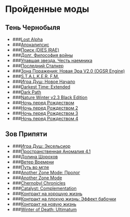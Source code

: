 # Пройденные моды

## Тень Чернобыля
- ###[Lost Alpha](https://ap-pro.ru/stuff/ten_chernobylja/lost-alpha-r129/)
- ###[Апокалипсис](https://ap-pro.ru/stuff/ten_chernobylja/apokalipsis-r44/)
- ###[Поиск (DIES IRAE)](https://ap-pro.ru/stuff/ten_chernobylja/poisk-dies-irae-r46/)
- ###[Долг. Философия войны](https://ap-pro.ru/stuff/ten_chernobylja/dolg-filosofiya-voyny-r53/)
- ###[Упавшая звезда. Честь наемника](https://ap-pro.ru/stuff/ten_chernobylja/upavshaya-zvezda-chest-naemnika-r94/)
- ###[Последний Сталкер](https://ap-pro.ru/stuff/ten_chernobylja/posledniy-stalker-r222/)
- ###[Зона Поражения: Новая Эра V2.0 (OGSR Engine)](https://ap-pro.ru/forums/topic/2378-stalker-zona-porazheniya-novaya-era-v20-ogsr-engine/)
- ###[S.T.A.L.K.E.R. F.M.](https://ap-pro.ru/stuff/ten_chernobylja/stalker-fm-r248/)
- ###[Игра Душ: Новое Начало](https://ap-pro.ru/stuff/ten_chernobylja/igra-dush-novoe-nachalo-r255/)
- ###[Darkest Time: Extended](https://ap-pro.ru/stuff/ten_chernobylja/darkest-time-extended-r197/)
- ###[Dark Path](https://ap-pro.ru/stuff/ten_chernobylja/dark-path-r279/)
- ###[Nature Winter v2.3 Black Edition](https://ap-pro.ru/stuff/ten_chernobylja/nature-winter-v23-black-edition-r76/)
- ###[Ночь перед Рождеством](https://ap-pro.ru/stuff/ten_chernobylja/noch-pered-rozhdestvom-r146/)
- ###[Ночь перед Рождеством 2](https://ap-pro.ru/stuff/ten_chernobylja/noch-pered-rozhdestvom-2-r176/)
- ###[Ночь перед Рождеством 3](https://ap-pro.ru/stuff/ten_chernobylja/noch-pered-rozhdestvom-3-r251/)
- ###[Ночь перед Рождеством 4](https://ap-pro.ru/stuff/ten_chernobylja/noch-pered-rozhdestvom-4-r300/)

## Зов Припяти
- ###[Игра Душ: Эксельсиор](https://ap-pro.ru/stuff/zov_pripjati/igra-dush-ekselsior-r242/)
- ###[Пространственная Аномалия 4.1](https://ap-pro.ru/stuff/zov_pripjati/prostranstvennaya-anomaliya-41-r151/)
- ###[Долина Шорохов](https://ap-pro.ru/stuff/zov_pripjati/dolina-shorohov-r97/)
- ###[Ветер Времени](https://ap-pro.ru/stuff/zov_pripjati/veter-vremeni-r201/)
- ###[Путь во мгле](https://ap-pro.ru/stuff/zov_pripjati/put-vo-mgle-r134/)
- ###[Another Zone Mode: Пролог](https://ap-pro.ru/stuff/zov_pripjati/another-zone-mod-prolog-r165/)
- ###[Another Zone Mode](https://ap-pro.ru/stuff/zov_pripjati/another-zone-mod-r194/)
- ###[Chernobyl Chronicles](https://ap-pro.ru/stuff/zov_pripjati/chernobyl-chronicles-r169/)
- ###[Catalyst: Complementation](https://ap-pro.ru/stuff/zov_pripjati/catalyst-complementation-r292/)
- ###[Контракт на хорошую жизнь](https://ap-pro.ru/stuff/zov_pripjati/kontrakt-na-horoshuyu-zhizn-r189/)
- ###[Контракт на плохую жизнь: Эффект бабочки](https://ap-pro.ru/stuff/zov_pripjati/kontrakt-na-plohuyu-zhizn-effekt-babochki-r215/)
- ###[Контракт на новую жизнь](https://ap-pro.ru/stuff/zov_pripjati/kontrakt-na-novuyu-zhizn-r295/)
- ###[Winter of Death: Ultimatum](https://ap-pro.ru/stuff/zov_pripjati/winter-of-death-ultimatum-r50/)

